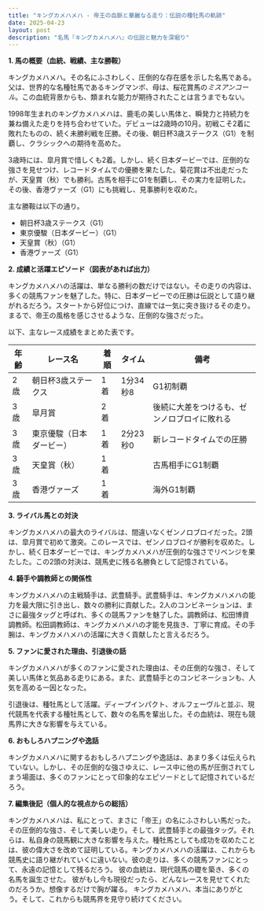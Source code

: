 ```yaml
---
title: "キングカメハメハ - 帝王の血脈と華麗なる走り：伝説の種牡馬の軌跡"
date: 2025-04-23
layout: post
description: "名馬『キングカメハメハ』の伝説と魅力を深堀り"
---
```


**1. 馬の概要（血統、戦績、主な勝鞍）**

キングカメハメハ。その名にふさわしく、圧倒的な存在感を示した名馬である。父は、世界的な名種牡馬であるキングマンボ、母は、桜花賞馬の*ミスアンコール*。この血統背景からも、類まれな能力が期待されたことは言うまでもない。

1998年生まれのキングカメハメハは、鹿毛の美しい馬体と、瞬発力と持続力を兼ね備えた走りを持ち合わせていた。デビューは2歳時の10月。初戦こそ2着に敗れたものの、続く未勝利戦を圧勝。その後、朝日杯3歳ステークス（G1）を制覇し、クラシックへの期待を高めた。

3歳時には、皐月賞で惜しくも2着。しかし、続く日本ダービーでは、圧倒的な強さを見せつけ、レコードタイムでの優勝を果たした。菊花賞は不出走だったが、天皇賞（秋）でも勝利。古馬を相手にG1を制覇し、その実力を証明した。その後、香港ヴァーズ（G1）にも挑戦し、見事勝利を収めた。

主な勝鞍は以下の通り。

* 朝日杯3歳ステークス（G1）
* 東京優駿（日本ダービー）（G1）
* 天皇賞（秋）（G1）
* 香港ヴァーズ（G1）


**2. 成績と活躍エピソード（図表があれば出力）**

キングカメハメハの活躍は、単なる勝利の数だけではない。その走りの内容は、多くの競馬ファンを魅了した。特に、日本ダービーでの圧勝は伝説として語り継がれるだろう。スタートから好位につけ、直線では一気に突き抜けるその走り。まるで、帝王の風格を感じさせるような、圧倒的な強さだった。

以下、主なレース成績をまとめた表です。

| 年齢 | レース名             | 着順 | タイム       | 備考                               |
|-----|----------------------|-----|-------------|------------------------------------|
| 2歳  | 朝日杯3歳ステークス | 1着 | 1分34秒8     | G1初制覇                               |
| 3歳  | 皐月賞               | 2着 |             | 後続に大差をつけるも、ゼンノロブロイに敗れる |
| 3歳  | 東京優駿（日本ダービー）| 1着 | 2分23秒0     | 新レコードタイムでの圧勝                 |
| 3歳  | 天皇賞（秋）         | 1着 |             | 古馬相手にG1制覇                     |
| 3歳  | 香港ヴァーズ           | 1着 |             | 海外G1制覇                           |


**3. ライバル馬との対決**

キングカメハメハの最大のライバルは、間違いなくゼンノロブロイだった。2頭は、皐月賞で初めて激突。このレースでは、ゼンノロブロイが勝利を収めた。しかし、続く日本ダービーでは、キングカメハメハが圧倒的な強さでリベンジを果たした。この2頭の対決は、競馬史に残る名勝負として記憶されている。

**4. 騎手や調教師との関係性**

キングカメハメハの主戦騎手は、武豊騎手。武豊騎手は、キングカメハメハの能力を最大限に引き出し、数々の勝利に貢献した。2人のコンビネーションは、まさに最強タッグと呼ばれ、多くの競馬ファンを魅了した。調教師は、松田博資調教師。松田調教師は、キングカメハメハの才能を見抜き、丁寧に育成。その手腕は、キングカメハメハの活躍に大きく貢献したと言えるだろう。


**5. ファンに愛された理由、引退後の話**

キングカメハメハが多くのファンに愛された理由は、その圧倒的な強さ、そして美しい馬体と気品ある走りにある。また、武豊騎手とのコンビネーションも、人気を高める一因となった。

引退後は、種牡馬として活躍。ディープインパクト、オルフェーヴルと並ぶ、現代競馬を代表する種牡馬として、数々の名馬を輩出した。その血統は、現在も競馬界に大きな影響を与えている。


**6. おもしろハプニングや逸話**

キングカメハメハに関するおもしろハプニングや逸話は、あまり多くは伝えられていない。しかし、その圧倒的な強さゆえに、レース中に他の馬が圧倒されてしまう場面は、多くのファンにとって印象的なエピソードとして記憶されているだろう。


**7. 編集後記（個人的な視点からの総括）**

キングカメハメハは、私にとって、まさに「帝王」の名にふさわしい馬だった。その圧倒的な強さ、そして美しい走り。そして、武豊騎手との最強タッグ。それらは、私自身の競馬観に大きな影響を与えた。種牡馬としても成功を収めたことは、彼の偉大さを改めて証明している。キングカメハメハの活躍は、これからも競馬史に語り継がれていくに違いない。彼の走りは、多くの競馬ファンにとって、永遠の記憶として残るだろう。  彼の血統は、現代競馬の礎を築き、多くの名馬を誕生させた。  彼がもし今も現役だったら、どんなレースを見せてくれたのだろうか。想像するだけで胸が躍る。  キングカメハメハ、本当にありがとう。そして、これからも競馬界を見守り続けてください。
